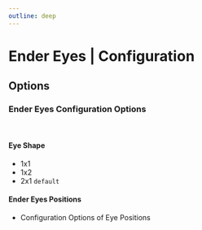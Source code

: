```yaml
---
outline: deep
---
```


# Ender Eyes | Configuration

## Options

<div class="configuration-group">

### Ender Eyes Configuration Options

</div>

<br>

<div class="configuration-option">

#### Eye Shape

</div>

- 1x1 
- 1x2
- 2x1 `default`

<div class="configuration-option">

#### Ender Eyes Positions

</div>

- Configuration Options of Eye Positions